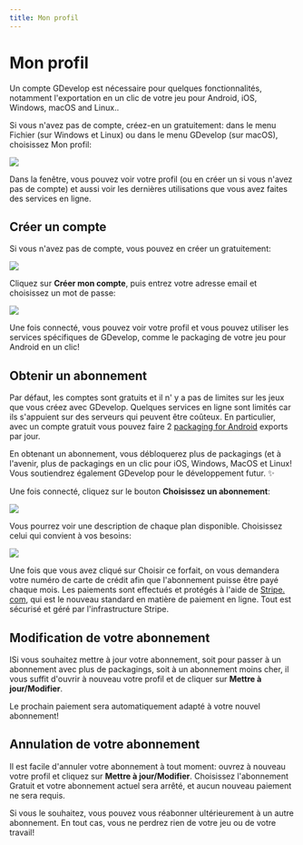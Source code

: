 ```yaml
---
title: Mon profil
---
```

# Mon profil

Un compte GDevelop est nécessaire pour quelques fonctionnalités, notamment l'exportation en un clic de votre jeu pour Android, iOS, Windows, macOS and Linux..

Si vous n'avez pas de compte, créez-en un gratuitement: dans le menu Fichier (sur Windows et Linux) ou dans le menu GDevelop (sur macOS), choisissez Mon profil:

![](/gdevelop5/interface/my-profile-menu.png)

Dans la fenêtre, vous pouvez voir votre profil (ou en créer un si vous n'avez pas de compte) et aussi voir les dernières utilisations que vous avez faites des services en ligne.

## Créer un compte

Si vous n'avez pas de compte, vous pouvez en créer un gratuitement:

![](/gdevelop5/interface/create-account.png)

Cliquez sur **Créer mon compte**, puis entrez votre adresse email et choisissez un mot de passe:

![](/gdevelop5/interface/login.png)

Une fois connecté, vous pouvez voir votre profil et vous pouvez utiliser les services spécifiques de GDevelop, comme le packaging de votre jeu pour Android en un clic!

## Obtenir un abonnement

Par défaut, les comptes sont gratuits et il n' y a pas de limites sur les jeux que vous créez avec GDevelop.
Quelques services en ligne sont limités car ils s'appuient sur des serveurs qui peuvent être coûteux. En particulier, avec un compte gratuit vous pouvez faire 2 [packaging for Android](/gdevelop5/publishing/android_and_ios) exports par jour.

En obtenant un abonnement, vous débloquerez plus de packagings (et à l'avenir, plus de packagings en un clic pour iOS, Windows, MacOS et Linux! Vous soutiendrez également GDevelop pour le développement futur. ✨

Une fois connecté, cliquez sur le bouton **Choisissez un abonnement**:

![](/gdevelop5/interface/choose-subscription-button.png)

Vous pourrez voir une description de chaque plan disponible. Choisissez celui qui convient à vos besoins:

![](/gdevelop5/interface/subscription-plans.png)

Une fois que vous avez cliqué sur Choisir ce forfait, on vous demandera votre numéro de carte de crédit afin que l'abonnement puisse être payé chaque mois. Les paiements sont effectués et protégés à l'aide de [Stripe. com](https://stripe.com), qui est le nouveau standard en matière de paiement en ligne. Tout est sécurisé et géré par l'infrastructure Stripe.

## Modification de votre abonnement

ISi vous souhaitez mettre à jour votre abonnement, soit pour passer à un abonnement avec plus de packagings, soit à un abonnement moins cher, il vous suffit d'ouvrir à nouveau votre profil et de cliquer sur **Mettre à jour/Modifier**.

Le prochain paiement sera automatiquement adapté à votre nouvel abonnement!

## Annulation de votre abonnement

Il est facile d'annuler votre abonnement à tout moment: ouvrez à nouveau votre profil et cliquez sur **Mettre à jour/Modifier**. Choisissez l'abonnement Gratuit et votre abonnement actuel sera arrêté, et aucun nouveau paiement ne sera requis.

Si vous le souhaitez, vous pouvez vous réabonner ultérieurement à un autre abonnement. En tout cas, vous ne perdrez rien de votre jeu ou de votre travail!